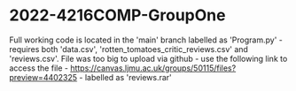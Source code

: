 # 2022-4216COMP-GroupOne
Full working code is located in the 'main' branch labelled as 'Program.py' - requires both 'data.csv', 'rotten_tomatoes_critic_reviews.csv' and 'reviews.csv'. 
File was too big to upload via github - use the following link to access the file - https://canvas.ljmu.ac.uk/groups/50115/files?preview=4402325 - labelled as 'reviews.rar'
